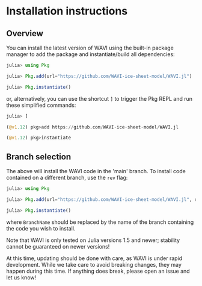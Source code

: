 # Installation instructions

## Overview

You can install the latest version of WAVI using the built-in package manager to add the package and instantiate/build all dependencies:

```julia
julia> using Pkg

julia> Pkg.add(url="https://github.com/WAVI-ice-sheet-model/WAVI.jl")

julia> Pkg.instantiate()
```

or, alternatively, you can use the shortcut `]` to trigger the Pkg REPL and run these simplified commands:

```julia
julia> ]

(@v1.12) pkg>add https://github.com/WAVI-ice-sheet-model/WAVI.jl

(@v1.12) pkg>instantiate
```

## Branch selection

The above will install the WAVI code in the 'main' branch. To install code contained on a different branch, use the `rev` flag:


```julia
julia> using Pkg

julia> Pkg.add(url="https://github.com/WAVI-ice-sheet-model/WAVI.jl", rev="BranchName")

julia> Pkg.instantiate()
```
where `BranchName` should be replaced by the name of the branch containing the code you wish to install. 

Note that WAVI is only tested on Julia versions 1.5 and newer; stability cannot be guaranteed on newer versions!

At this time, updating should be done with care, as WAVI is under rapid development. While we take care to avoid breaking changes, they may happen during this time. If anything does break, please open an issue and let us know!

